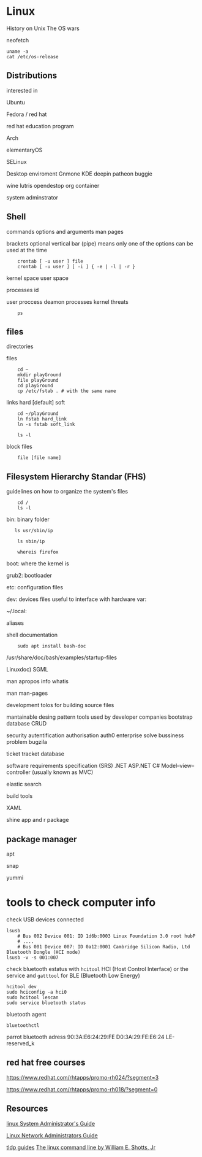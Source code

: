 # Linux

History on Unix
The OS wars

neofetch

```
uname -a
cat /etc/os-release
```


## Distributions
interested in 

Ubuntu 

Fedora / red hat

red hat education program

Arch

elementaryOS

SELinux

Desktop enviroment
Gnmone
KDE
deepin
patheon 
buggie

wine
lutris
opendestop org
container

system adminstrator

## Shell 
commands options and arguments 
man pages

brackets optional
vertical bar (pipe) means only one of the options can be used at the time
``` 
    crontab [ -u user ] file
    crontab [ -u user ] [ -i ] { -e | -l | -r }
```


kernel space
user space

processes id

user proccess
deamon processes
kernel threats

```
    ps
```

## files 
directories

files

```
    cd ~
    mkdir playGround
    file playGround
    cd playGround
    cp /etc/fstab . # with the same name
```

links 
hard [default] 
soft 

```
    cd ~/playGround
    ln fstab hard_link
    ln -s fstab soft_link
    
    ls -l
```

block files

```
    file [file name]
```


## Filesystem Hierarchy Standar (FHS)
guidelines on how to organize the system's files
```
    cd /
    ls -l
```
 

bin: binary folder

```
   ls usr/sbin/ip

    ls sbin/ip
    
    whereis firefox
```

boot: where the kernel is 

grub2: bootloader

etc: configuration files

dev: devices files useful to interface with hardware
var: 


~/.local: 

aliases

shell documentation

```
    sudo apt install bash-doc
```

/usr/share/doc/bash/examples/startup-files

Linuxdoc) SGML


man 
apropos
info
whatis

man man-pages

development tolos for building source files


mantainable desing pattern
tools used by developer companies
bootstrap
database
CRUD

security autentification authorisation auth0
enterprise solve bussiness problem
bugzila

ticket tracket database

software requirements specification (SRS)
.NET ASP.NET
C#
Model–view–controller (usually known as MVC) 

elastic search

build tools

XAML

shine app
and r package

## package manager 
apt 

snap 

yummi


# tools to check computer info

check USB devices connected
```
lsusb 
    # Bus 002 Device 001: ID 1d6b:0003 Linux Foundation 3.0 root hubP
    # ....
    # Bus 001 Device 007: ID 0a12:0001 Cambridge Silicon Radio, Ltd Bluetooth Dongle (HCI mode)
lsusb -v -s 001:007
```

check bluetooth estatus with ```hcitool``` HCI (Host Control Interface) or the service and ```gatttool``` for BLE  (Bluetooth Low Energy) 

```
hcitool dev
sudo hciconfig -a hci0
sudo hcitool lescan
sudo service bluetooth status
```

bluetooth agent
```
bluetoothctl
```

parrot bluetooth adress
90:3A:E6:24:29:FE 
D0:3A:29:FE:E6:24
LE-reserved_k


## red hat free courses

https://www.redhat.com/rhtapps/promo-rh024/?segment=3

https://www.redhat.com/rhtapps/promo-rh018/?segment=0  


## Resources
[linux System Administrator's Guide](http://www.tldp.org/LDP/sag/html/index.html)

[Linux Network Administrators Guide](http://www.tldp.org/LDP/nag2/index.html)

[tldp guides](http://www.tldp.org/guides.html)
[The linux command line by William E. Shotts, Jr](http://www.linuxzasve.com/preuzimanje/TLCL-09.12.pdf)
